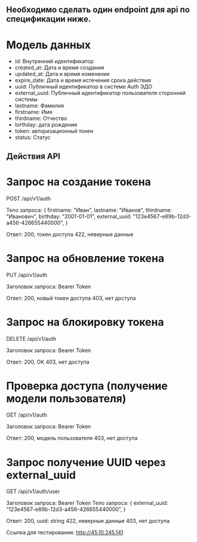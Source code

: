 ## Необходимо сделать один endpoint для api по спецификации ниже.

# Модель данных

- id: Внутренний идентификатор
- created_at: Дата и время создания 
- updated_at: Дата и время изменения 
- expire_date: Дата и время истечения срока действия
- uuid: Публичный идентификатор в системе Auth ЭДО
- external_uuid: Публичный идентификатор пользователя сторонней системы
- lastname: Фамилия
- firstname: Имя
- thirdname: Отчество
- birthday: дата рождения
- token: авторизационный токен
- status: Статус


## Действия API


# Запрос на создание токена

POST /api/v1/auth

Тело запроса:
{ 
	firstname: "Иван",
	lastname: "Иванов",
	thirdname: "Иванович",
	birthday: "2001-01-01",
	external_uuid: "123e4567-e89b-12d3-a456-426655440000",
}

Ответ: 
200, токен доступа
422, неверные данные


# Запрос на обновление токена

PUT /api/v1/auth

Заголовок запроса: Bearer Token

Ответ: 
200, новый токен доступа
403, нет доступа


# Запрос на блокировку токена

DELETE /api/v1/auth

Заголовок запроса: Bearer Token

Ответ: 
200, ОК
403, нет доступа


# Проверка доступа (получение модели пользователя)

GET /api/v1/auth

Заголовок запроса: Bearer Token

Ответ: 
200, модель пользователя
403, нет доступа


# Запрос получение UUID через external_uuid

GET /api/v1/auth/user

Заголовок запроса: Bearer Token
Тело запроса:
{ 
	external_uuid: “123e4567-e89b-12d3-a456-426655440000”,
}

Ответ: 
200, uuid: string
422, неверные данные
403, нет доступа

Ссылка для тестирования: http://45.10.245.141